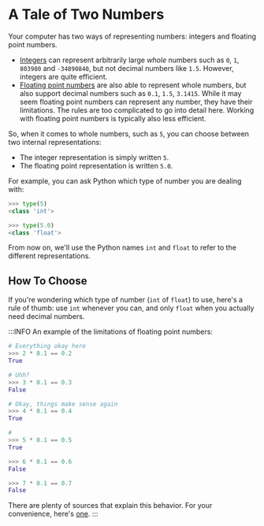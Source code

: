 # A Tale of Two Numbers

Your computer has two ways of representing numbers: integers and floating point numbers.

* [Integers](https://en.wikipedia.org/wiki/Integer_(computer_science)) can represent arbitrarily large *whole* numbers such as `0`, `1`, `803980` and `-34890840`, but not decimal numbers like `1.5`.
  However, integers are quite efficient.
* [Floating point numbers](https://en.wikipedia.org/wiki/Floating-point_arithmetic) are also able to represent whole numbers, but also support decimal numbers such as `0.1`, `1.5`, `3.1415`.
  While it may seem floating point numbers can represent any number, they have their limitations.
  The rules are too complicated to go into detail here.
  Working with floating point numbers is typically also less efficient.

So, when it comes to whole numbers, such as `5`, you can choose between two internal representations:

* The integer representation is simply written `5`.
* The floating point representation is written `5.0`.

For example, you can ask Python which type of number you are dealing with:

```python
>>> type(5)
<class 'int'>

>>> type(5.0)
<class 'float'>
```

From now on, we'll use the Python names `int` and `float` to refer to the different representations.

## How To Choose

If you're wondering which type of number (`int` of `float`) to use, here's a rule of thumb: use `int` whenever you can, and only `float` when you actually need decimal numbers.


:::INFO
An example of the limitations of floating point numbers:

```python
# Everything okay here
>>> 2 * 0.1 == 0.2
True

# Uhh?
>>> 3 * 0.1 == 0.3
False

# Okay, things make sense again
>>> 4 * 0.1 == 0.4
True

#
>>> 5 * 0.1 == 0.5
True

>>> 6 * 0.1 == 0.6
False

>>> 7 * 0.1 == 0.7
False
```

There are plenty of sources that explain this behavior.
For your convenience, here's [one](https://docs.python.org/3/tutorial/floatingpoint.html).
:::
